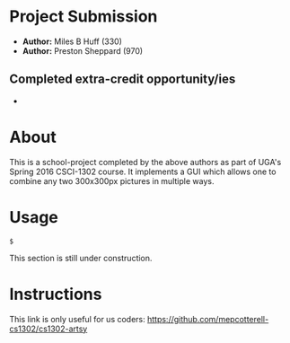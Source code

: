 # Project Submission
* **Author:**  Miles B Huff (330)
* **Author:**  Preston Sheppard (970)

## Completed extra-credit opportunity/ies
* 

# About
This is a school-project completed by the above authors as part of UGA's Spring 2016 CSCI-1302 course.  It implements a GUI which allows one to combine any two 300x300px pictures in multiple ways.  

# Usage
<code>$ </code>

This section is still under construction.  

# Instructions
This link is only useful for us coders:  https://github.com/mepcotterell-cs1302/cs1302-artsy
